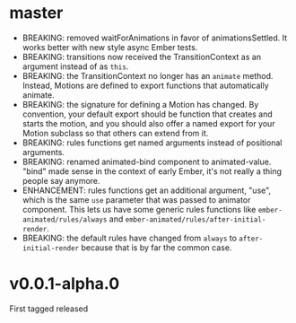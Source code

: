 # master

 - BREAKING: removed waitForAnimations in favor of animationsSettled. It works better with new style async Ember tests.
 - BREAKING: transitions now received the TransitionContext as an argument instead of as `this`.
 - BREAKING: the TransitionContext no longer has an `animate` method. Instead, Motions are defined to export functions that automatically animate.
 - BREAKING: the signature for defining a Motion has changed. By convention, your default export should be function that creates and starts the motion, and you should also offer a named export for your Motion subclass so that others can extend from it.
 - BREAKING: rules functions get named arguments instead of positional arguments.
 - BREAKING: renamed animated-bind component to animated-value. "bind" made sense in the context of early Ember, it's not really a thing people say anymore.
 - ENHANCEMENT: rules functions get an additional argument, "use", which is the same `use` parameter that was passed to animator component. This lets us have some generic rules functions like `ember-animated/rules/always` and `ember-animated/rules/after-initial-render`.
 - BREAKING: the default rules have changed from `always` to `after-initial-render` because that is by far the common case.


# v0.0.1-alpha.0

First tagged released
